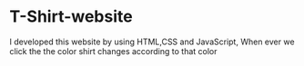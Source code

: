 # T-Shirt-website
I developed this website by using HTML,CSS and JavaScript, When ever we click the  the color shirt changes according to that color
